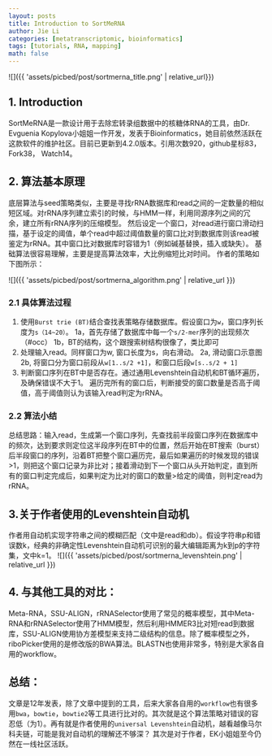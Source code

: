 ```yaml
---
layout: posts
title: Introduction to SortMeRNA
author: Jie Li
categories: [metatranscriptomic, bioinformatics]
tags: [tutorials, RNA, mapping]
math: false
---
```


![]({{ 'assets/picbed/post/sortmerna_title.png' | relative_url}})
## 1. Introduction
SortMeRNA是一款设计用于去除宏转录组数据中的核糖体RNA的工具，由Dr. Evguenia Kopylova小姐姐一作开发，发表于Bioinformatics，她目前依然活跃在这款软件的维护社区。目前已更新到4.2.0版本。引用次数920，github星标83，Fork38， Watch14。

## 2. 算法基本原理
底层算法与seed策略类似，主要是寻找rRNA数据库和read之间的一定数量的相似短区域。对rRNA序列建立索引的时候，与HMM一样，利用同源序列之间的冗余，建立所有rRNA序列的压缩模型。
然后设定一个窗口，对read进行窗口滑动扫描，基于设定的阈值，单个read中超过阈值数量的窗口比对到数据库则该read被鉴定为rRNA。其中窗口比对数据库时容错为1（例如碱基替换，插入或缺失）。
基础算法很容易理解，主要是提高算法效率，大比例缩短比对时间。
作者的策略如下图所示：

![]({{ 'assets/picbed/post/sortmerna_algorithm.png' | relative_url }})

### 2.1 具体算法过程
1. 使用`Burst trie (BT)`结合查找表策略存储数据库。假设窗口为`w`，窗口序列长度为`s（14~20）`。
1a，首先存储了数据库中每一个`s/2-mer`序列的出现频次（#occ）
1b，BT的结构，这个跟搜索树结构很像了，类比即可
2. 处理输入read。同样窗口为w, 窗口长度为s，向右滑动。
2a, 滑动窗口示意图
2b, 将窗口分为窗口前段从`w[1..s/2 +1]`，和窗口后段`w[s..s/2 + 1]`
3. 判断窗口序列在BT中是否存在。通过通用Levenshtein自动机和BT循环遍历，及确保错误不大于1。
遍历完所有的窗口后，判断接受的窗口数量是否高于阈值，高于阈值则认为该输入read判定为rRNA。

### 2.2 算法小结
总结思路：输入read，生成第一个窗口序列，先查找前半段窗口序列在数据库中的频次，达到要求则定位这半段序列在BT中的位置，然后开始在BT搜索（burst）后半段窗口的序列，沿着BT把整个窗口遍历完，最后如果遍历的时候发现的错误>1，则把这个窗口记录为非比对；接着滑动到下一个窗口从头开始判定，直到所有的窗口判定完成后，如果判定为比对的窗口的数量>给定的阈值，则判定read为rRNA。

## 3.关于作者使用的Levenshtein自动机
作者用自动机实现字符串之间的模糊匹配（文中是read和db）。假设字符串p和错误数k，经典的非确定性Levenshtein自动机可识别的最大编辑距离为k到p的字符集，文中k=1。
![]({{ 'assets/picbed/post/sortmerna_levenshtein.png' | relative_url }})

## 4. 与其他工具的对比：
Meta-RNA，SSU-ALIGN，rRNASelector使用了常见的概率模型，其中Meta-RNA和rRNASelector使用了HMM模型，然后利用HMMER3比对短read到数据库，SSU-ALIGN使用协方差模型来支持二级结构的信息。除了概率模型之外，riboPicker使用的是修改版的BWA算法。BLASTN也使用非常多，特别是大家各自用的workflow。

## 总结：
文章是12年发表，除了文章中提到的工具，后来大家各自用的`workflow`也有很多用`bwa`，`bowtie`，`bowtie2`等工具进行比对的。其次就是这个算法策略对错误的容忍低（为1）。再有就是作者使用的`universal Levenshtein`自动机，越看越像马尔科夫链，可能是我对自动机的理解还不够深？
其次是对于作者，EK小姐姐至今仍然在一线社区活跃。
